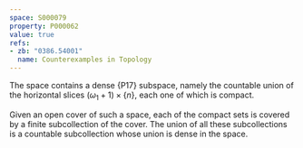```yaml
---
space: S000079
property: P000062
value: true
refs:
- zb: "0386.54001"
  name: Counterexamples in Topology
---
```


The space contains a dense {P17} subspace, namely the countable union of the horizontal slices $(\omega_1+1)\times\{n\}$, each one of which is compact.

Given an open cover of such a space, each of the compact sets is covered by a finite subcollection of the cover.  The union of all these subcollections is a countable subcollection whose union is dense in the space.
